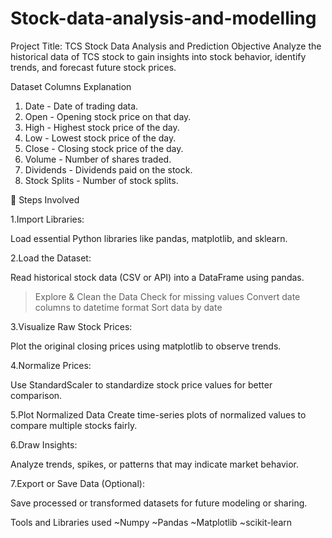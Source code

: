 # Stock-data-analysis-and-modelling
Project Title: TCS Stock Data Analysis and Prediction
Objective
Analyze the historical data of TCS stock to gain insights into stock behavior, identify trends, and forecast future stock prices.

Dataset Columns Explanation
1. Date - Date of trading data.
2. Open - Opening stock price on that day.
3. High - Highest stock price of the day.
4. Low - Lowest stock price of the day.
5. Close - Closing stock price of the day.
6. Volume - Number of shares traded.
7. Dividends - Dividends paid on the stock.
8. Stock Splits - Number of stock splits.

🔧 Steps Involved

1.Import Libraries:

  Load essential Python libraries like pandas, matplotlib, and sklearn.

2.Load the Dataset:

  Read historical stock data (CSV or API) into a DataFrame using pandas.
  > Explore & Clean the Data
  > Check for missing values
  > Convert date columns to datetime format
  > Sort data by date

3.Visualize Raw Stock Prices:

  Plot the original closing prices using matplotlib to observe trends.

4.Normalize Prices:

  Use StandardScaler to standardize stock price values for better comparison.

5.Plot Normalized Data
  Create time-series plots of normalized values to compare multiple stocks fairly.

6.Draw Insights:

  Analyze trends, spikes, or patterns that may indicate market behavior.

7.Export or Save Data (Optional):

  Save processed or transformed datasets for future modeling or sharing.

Tools and Libraries used
~Numpy
~Pandas
~Matplotlib
~scikit-learn
